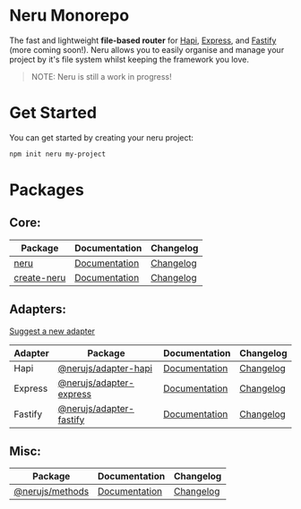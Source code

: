 # Neru Monorepo

The fast and lightweight **file-based router** for [Hapi](https://github.com/hapijs/hapi), [Express](https://github.com/expressjs/express), and [Fastify](https://www.fastify.io/) (more coming soon!). Neru allows you to easily organise and manage your project by it's file system whilst keeping the framework you love.

> NOTE: Neru is still a work in progress!

# Get Started

You can get started by creating your neru project:

```bash
npm init neru my-project
```

# Packages

## Core:

| Package                                       | Documentation                                    | Changelog                                                                   |
|-----------------------------------------------|--------------------------------------------------|-----------------------------------------------------------------------------|
| [neru](packages/neru)                         | [Documentation](https://neru.dev)                | [Changelog](packages/neru/CHANGELOG.md)                                     |
| [create-neru](packages/create-neru)           | [Documentation](packages/create-neru/README.md)  | [Changelog](packages/create-neru/CHANGELOG.md)                              |

## Adapters:

[Suggest a new adapter](https://github.com/ghostdevv/neru/issues/new)

| Adapter | Package                                             | Documentation                                               | Changelog                                          |
|---------|-----------------------------------------------------|-------------------------------------------------------------|----------------------------------------------------|
| Hapi    | [@nerujs/adapter-hapi](packages/adapter-hapi)       | [Documentation](https://www.neru.dev/adapters/hapi.html)    | [Changelog](packages/adapter-hapi/CHANGELOG.md)    |
| Express | [@nerujs/adapter-express](packages/adapter-express) | [Documentation](https://www.neru.dev/adapters/express.html) | [Changelog](packages/adapter-express/CHANGELOG.md) |
| Fastify | [@nerujs/adapter-fastify](packages/adapter-fastify) | [Documentation](https://www.neru.dev/adapters/fastify.html) | [Changelog](packages/adapter-fastify/CHANGELOG.md) |

## Misc:

| Package                                       | Documentation                                    | Changelog                                       |
|-----------------------------------------------|--------------------------------------------------|-------------------------------------------------|
| [@nerujs/methods](packages/methods)           | [Documentation](packages/methods/README.md)      | [Changelog](packages/methods/CHANGELOG.md)      |
